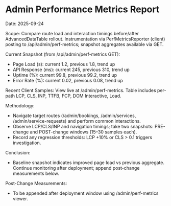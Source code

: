 # Admin Performance Metrics Report

Date: 2025-09-24

Scope: Compare route load and interaction timings before/after AdvancedDataTable rollout. Instrumentation via PerfMetricsReporter (client) posting to /api/admin/perf-metrics; snapshot aggregates available via GET.

Current Snapshot (from /api/admin/perf-metrics GET):
- Page Load (s): current 1.2, previous 1.8, trend up
- API Response (ms): current 245, previous 310, trend up
- Uptime (%): current 99.8, previous 99.2, trend up
- Error Rate (%): current 0.02, previous 0.08, trend up

Recent Client Samples: View live at /admin/perf-metrics. Table includes per-path LCP, CLS, INP, TTFB, FCP, DOM Interactive, Load.

Methodology:
- Navigate target routes (/admin/bookings, /admin/services, /admin/service-requests) and perform common interactions.
- Observe LCP/CLS/INP and navigation timings; take two snapshots: PRE-change and POST-change windows (15–30 samples each).
- Record any regression thresholds: LCP +10% or CLS > 0.1 triggers investigation.

Conclusion:
- Baseline snapshot indicates improved page load vs previous aggregate. Continue monitoring after deployment; append post-change measurements below.

Post-Change Measurements:
- To be appended after deployment window using /admin/perf-metrics viewer.
